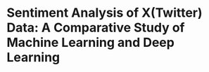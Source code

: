 # Sentiment Analysis of X(Twitter) Data: A Comparative Study of Machine Learning and Deep Learning 
